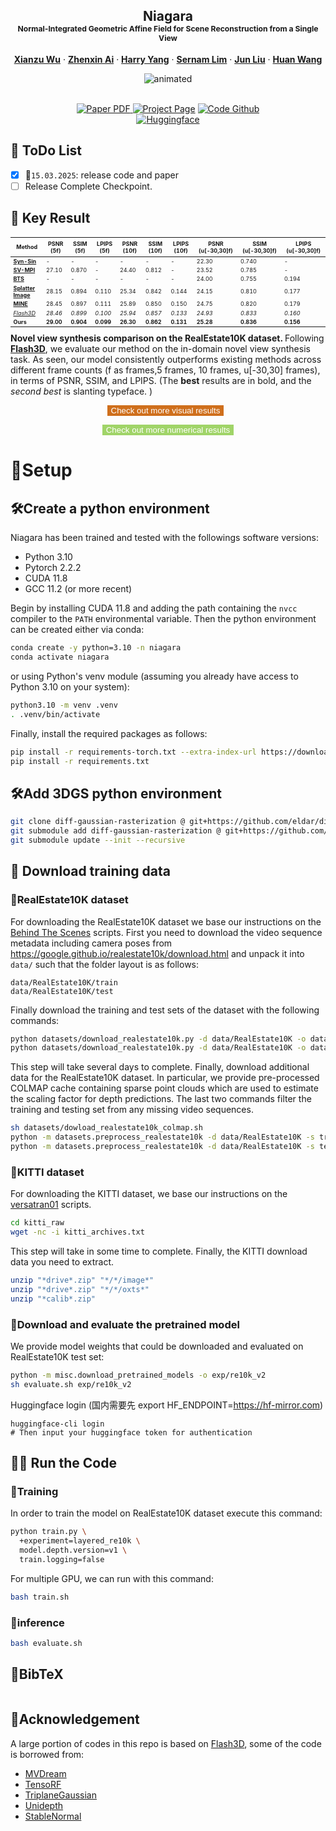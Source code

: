 <!-- [![arXiv](https://img.shields.io/badge/arXiv-2406.04343-blue?logo=arxiv&color=%23B31B1B)](https://arxiv.org/)
[![ProjectPage](https://img.shields.io/badge/Project_Page-Niagara-blue?logoColor=blue)](https://ai-kunkun.github.io/Niagara_page/)
[![HuggingFace](https://img.shields.io/badge/%F0%9F%A4%97%20HuggingFace-Demo-yellow)](https://huggingface.co/Xianzu/Niagara)  -->
<p align="center">

  <h2 align="center">Niagara<br><span style="font-size: 0.58em;">
   Normal-Integrated Geometric Affine Field for Scene Reconstruction from a Single View</h2>
  <p align="center">
    <a href="https://xianzuwu.github.io/"><strong>Xianzu Wu</strong></a>
    ·
    <a href="https://ai-kunkun.github.io/"><strong>Zhenxin Ai</strong></a>
    ·
    <a href="https://leehomyc.github.io/"><strong>Harry Yang</strong></a>
    ·
    <a href="https://scholar.google.com/citations?user=HX0BfLYAAAAJ&hl=en"><strong>Sernam Lim</strong></a>
    ·
    <a href="https://wp.lancs.ac.uk/vl/"><strong>Jun Liu</strong></a>
    ·
    <a href="https://huanwang.tech/"><strong>Huan Wang</strong></a>
    <br>
  </p>


<p align="center">
  <img src="assets/teaser_video.gif" alt="animated" />
</p>

<p align="center">
  </br>
    <a href="https://arxiv.org/">
      <img src='https://img.shields.io/badge/Paper-Arxiv-green?style=for-the-badge&logo=adobeacrobatreader&logoWidth=20&logoColor=white&labelColor=66cc00&color=94DD15' alt='Paper PDF'>
    </a>
    <a href='https://ai-kunkun.github.io/Niagara_page/'>
      <img src='https://img.shields.io/badge/Project-Page-orange?style=for-the-badge&logo=Google%20chrome&logoColor=white&labelColor=D35400' alt='Project Page'></a>
    <a href="https://github.com/xianzuwu/Niagara">
      <img src='https://img.shields.io/badge/Code-Github-blue?style=for-the-badge&logo=github&logoColor=white&labelColor=181717' alt='Code Github'></a> 
      <br>
      <a href="https://huggingface.co/Xianzu/Niagara">
      <img src='https://img.shields.io/badge/%F0%9F%A4%97%20HuggingFace-Demo-yellow' alt='Huggingface'></a>
  </p>
  
</p>

## 🦉 ToDo List
- [x] 📢`15.03.2025`: release code and paper
- [ ] Release Complete Checkpoint.

## 🎉 Key Result

<table style="font-size: 9px; border-collapse: collapse;">
  <thead>
    <tr>
      <th style="padding: 4px;">Method</th>
      <th style="padding: 4px;">PSNR (5f)</th>
      <th style="padding: 4px;">SSIM (5f)</th>
      <th style="padding: 4px;">LPIPS (5f)</th>
      <th style="padding: 4px;">PSNR (10f)</th>
      <th style="padding: 4px;">SSIM (10f)</th>
      <th style="padding: 4px;">LPIPS (10f)</th>
      <th style="padding: 4px;">PSNR (u[-30,30]f)</th>
      <th style="padding: 4px;">SSIM (u[-30,30]f)</th>
      <th style="padding: 4px;">LPIPS (u[-30,30]f)</th>
    </tr>
  </thead>
  <tbody>
    <tr>
      <td><a href="https://github.com/facebookresearch/synsin"><strong>Syn-Sin</strong></a></td>
      <td>-</td>
      <td>-</td>
      <td>-</td>
      <td>-</td>
      <td>-</td>
      <td>-</td>
      <td>22.30</td>
      <td>0.740</td>
      <td>-</td>
    </tr>
    <tr>
      <td><a href="https://single-view-mpi.github.io/"><strong>SV-MPI</strong></a> </td>
      <td>27.10</td>
      <td>0.870</td>
      <td>-</td>
      <td>24.40</td>
      <td>0.812</td>
      <td>-</td>
      <td>23.52</td>
      <td>0.785</td>
      <td>-</td>
    </tr>
    <tr>
      <td><a href="https://github.com/Brummi/BehindTheScenes"><strong>BTS</strong></a> </td>
      <td>-</td>
      <td>-</td>
      <td>-</td>
      <td>-</td>
      <td>-</td>
      <td>-</td>
      <td>24.00</td>
      <td>0.755</td>
      <td>0.194</td>
    </tr>
    <tr>
      <td><a href="https://github.com/szymanowiczs/splatter-image"><strong>Splatter Image</strong></a></td>
      <td>28.15</td>
      <td>0.894</td>
      <td>0.110</td>
      <td>25.34</td>
      <td>0.842</td>
      <td>0.144</td>
      <td>24.15</td>
      <td>0.810</td>
      <td>0.177</td>
    </tr>
    <tr>
      <td><a href="https://github.com/vincentfung13/MINE"><strong>MINE</strong></a></td>
      <td>28.45</td>
      <td>0.897</td>
      <td>0.111</td>
      <td>25.89</td>
      <td>0.850</td>
      <td>0.150</td>
      <td>24.75</td>
      <td>0.820</td>
      <td>0.179</td>
    </tr>
    <tr>
      <td><a href="https://github.com/eldar/flash3d"><em>Flash3D</em></a></td>
      <td><em>28.46</em></td>
      <td><em>0.899</em></td>
      <td><em>0.100</em></td>
      <td><em>25.94</em></td>
      <td><em>0.857</em></td>
      <td><em>0.133</em></td>
      <td><em>24.93</em></td>
      <td><em>0.833</em></td>
      <td><em>0.160</em></td>
    </tr>
    <tr>
      <td><strong>Ours</strong></td>
      <td><strong>29.00</strong></td>
      <td><strong>0.904</strong></td>
      <td><strong>0.099</strong></td>
      <td><strong>26.30</strong></td>
      <td><strong>0.862</strong></td>
      <td><strong>0.131</strong></td>
      <td><strong>25.28</strong></td>
      <td><strong>0.836</strong></td>
      <td><strong>0.156</strong></td>
    </tr>
  </tbody>
</table>
<strong> Novel view synthesis comparison on the RealEstate10K dataset. </strong>Following <a href="https://github.com/eldar/flash3d"><strong>Flash3D</strong></a>, we evaluate our method on the in-domain novel view synthesis task. As seen, our model consistently outperforms existing methods across different frame counts (f as frames,5 frames, 10 frames, u[-30,30] frames), in terms of PSNR, SSIM, and LPIPS. (The <strong>best</strong> results are in bold, and the <em>second best</em> is slanting typeface. )<br>
<p style="text-align:center;">
  <!-- Visual results 按钮（Project Page 颜色） -->
  <a href="https://ai-kunkun.github.io/Niagara_page/" style="display: inline-block; margin-right: 8px;">
    <button
      class="button is-primary is-small toggle-videos-btn"
      style="background-color: #CF6F1C; color: #fff; border: none;"
      onclick="toggleMoreVideos()"
    >
      Check out more visual results
    </button>
  </a>
</p> 
<p style="text-align:center;">
   <!-- Numerical results 按钮（Arxiv 颜色） -->
  <a href="https://ai-kunkun.github.io/Niagara_page/" style="display: inline-block;">
    <button
      class="button is-primary is-small toggle-videos-btn"
      style="background-color: #A0D468; color: #fff; border: none;"
      onclick="toggleMoreVideos()"
    >
      Check out more numerical results
    </button>
  </a>
</p> 

# 🚀Setup

## 🛠️Create a python environment

Niagara has been trained and tested with the followings software versions:

- Python 3.10
- Pytorch 2.2.2
- CUDA 11.8
- GCC 11.2 (or more recent)

Begin by installing CUDA 11.8 and adding the path containing the `nvcc` compiler to the `PATH` environmental variable.
Then the python environment can be created either via conda:

```sh
conda create -y python=3.10 -n niagara
conda activate niagara
```

or using Python's venv module (assuming you already have access to Python 3.10 on your system):

```sh
python3.10 -m venv .venv
. .venv/bin/activate
```

Finally, install the required packages as follows:

```sh
pip install -r requirements-torch.txt --extra-index-url https://download.pytorch.org/whl/cu118
pip install -r requirements.txt
```
## 🛠️Add 3DGS python environment
```sh
git clone diff-gaussian-rasterization @ git+https://github.com/eldar/diff-gaussian-rasterization-w-pose@main
git submodule add diff-gaussian-rasterization @ git+https://github.com/eldar/diff-gaussian-rasterization-w-pose@main third_party/diff-gaussian-rasterization-w-pose
git submodule update --init --recursive
```

## 📝 Download training data

### 🧩RealEstate10K dataset

For downloading the RealEstate10K dataset we base our instructions on the [Behind The Scenes](https://github.com/Brummi/BehindTheScenes/tree/main?tab=readme-ov-file#-datasets) scripts.
First you need to download the video sequence metadata including camera poses from https://google.github.io/realestate10k/download.html and unpack it into `data/` such that the folder layout is as follows:

```
data/RealEstate10K/train
data/RealEstate10K/test
```

Finally download the training and test sets of the dataset with the following commands:

```sh
python datasets/download_realestate10k.py -d data/RealEstate10K -o data/RealEstate10K -m train
python datasets/download_realestate10k.py -d data/RealEstate10K -o data/RealEstate10K -m test
```

This step will take several days to complete. Finally, download additional data for the RealEstate10K dataset.
In particular, we provide pre-processed COLMAP cache containing sparse point clouds which are used to estimate the scaling factor for depth predictions.
The last two commands filter the training and testing set from any missing video sequences.

```sh
sh datasets/dowload_realestate10k_colmap.sh
python -m datasets.preprocess_realestate10k -d data/RealEstate10K -s train
python -m datasets.preprocess_realestate10k -d data/RealEstate10K -s test
```

### 🧩KITTI dataset
For downloading the KITTI dataset, we base our instructions on the [versatran01](https://gist.github.com/versatran01/19bbb78c42e0cafb1807625bbb99bd85) scripts.
```sh
cd kitti_raw
wget -nc -i kitti_archives.txt
```
This step will take in some time to complete. Finally, the KITTI download data you need to extract.
```sh
unzip "*drive*.zip" "*/*/image*"
unzip "*drive*.zip" "*/*/oxts*"
unzip "*calib*.zip"
```

### 🧩Download and evaluate the pretrained model

We provide model weights that could be downloaded and evaluated on RealEstate10K test set:

```sh
python -m misc.download_pretrained_models -o exp/re10k_v2
sh evaluate.sh exp/re10k_v2
```
Huggingface login (国内需要先 export HF_ENDPOINT=https://hf-mirror.com)
```
huggingface-cli login 
# Then input your huggingface token for authentication
```
## 🏃‍♂️ Run the Code
### 🧩Training

In order to train the model on RealEstate10K dataset execute this command:
```sh
python train.py \
  +experiment=layered_re10k \
  model.depth.version=v1 \
  train.logging=false 
```

For multiple GPU, we can run with this command:
```sh
bash train.sh
```
### 🧩inference
```sh
bash evaluate.sh
```
## 📑BibTeX
```

```

## 📖Acknowledgement

A large portion of codes in this repo is based on [Flash3D](https://github.com/eldar/flash3d), some of the code is borrowed from:

+ [MVDream](https://github.com/bytedance/MVDream)
+ [TensoRF](https://github.com/apchenstu/TensoRF)
+ [TriplaneGaussian](https://github.com/VAST-AI-Research/TriplaneGaussian)
+ [Unidepth](https://github.com/lpiccinelli-eth/UniDepth)
+ [StableNormal](https://github.com/Stable-X/StableNormal)

